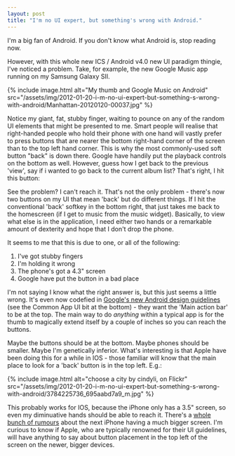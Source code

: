 ```yaml
---
layout: post
title: "I'm no UI expert, but something's wrong with Android."
---
```

I'm a big fan of Android. If you don't know what Android is, stop reading now.

However, with this whole new ICS / Android v4.0 new UI paradigm thingie, I've noticed a problem. Take, for example, the new Google Music app running on my Samsung Galaxy SII.

{% include image.html alt="My thumb and Google Music on Android" src="/assets/img/2012-01-20-i-m-no-ui-expert-but-something-s-wrong-with-android/Manhattan-20120120-00037.jpg" %}

Notice my giant, fat, stubby finger, waiting to pounce on any of the random UI elements that might be presented to me. Smart people will realise that right-handed people who hold their phone with one hand will vastly prefer to press buttons that are nearer the bottom right-hand corner of the screen than to the top left hand corner. This is why the most commonly-used soft button "back" is down there. Google have handily put the playback controls on the bottom as well. However, guess how I get back to the previous 'view', say if i wanted to go back to the current album list? That's right, I hit this button:

See the problem? I can't reach it. That's not the only problem - there's now two buttons on my UI that mean 'back' but do different things. If I hit the conventional 'back' softkey in the bottom right, that just takes me back to the homescreen (if I get to music from the music widget). Basically, to view what else is in the application, I need either two hands or a remarkable amount of dexterity and hope that I don't drop the phone.

It seems to me that this is due to one, or all of the following:

1. I've got stubby fingers
2. I'm holding it wrong
3. The phone's got a 4.3" screen
4. Google have put the button in a bad place

I'm not saying I know what the right answer is, but this just seems a little wrong. It's even now codefied in [Google's new Android design guidelines](http://developer.android.com/design/get-started/ui-overview.html) (see the Common App UI bit at the bottom) - they want the 'Main action bar' to be at the top. The main way to do *anything* within a typical app is for the thumb to magically extend itself by a couple of inches so you can reach the buttons.

Maybe the buttons should be at the bottom. Maybe phones should be smaller. Maybe I'm genetically inferior. What's interesting is that Apple have been doing this for a while in IOS - those familiar will know that the main place to look for a 'back' button is in the top left. E.g.:

{% include image.html alt="choose a city by cindyli, on Flickr" src="/assets/img/2012-01-20-i-m-no-ui-expert-but-something-s-wrong-with-android/3784225736_695aabd7a9_m.jpg" %}

This probably works for IOS, because the iPhone only has a 3.5" screen, so even my diminuative hands should be able to reach it. There's a [whole bunch of rumours](http://crave.cnet.co.uk/mobiles/iphone-5-has-4-3-inch-screen-says-french-source-50005417/) about the next iPhone having a much bigger screen. I'm curious to know if Apple, who are typically renowned for their UI guidelines, will have anything to say about button placement in the top left of the screen on the newer, bigger devices.

[1]: http://www.flickr.com/photos/cindyli/3784225736/
[2]: http://farm3.staticflickr.com/2539/3784225736_a88eb4a1d0_o.png
